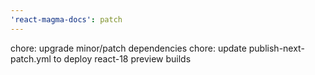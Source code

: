 ```yaml
---
'react-magma-docs': patch
---
```


chore: upgrade minor/patch dependencies
chore: update publish-next-patch.yml to deploy react-18 preview builds
